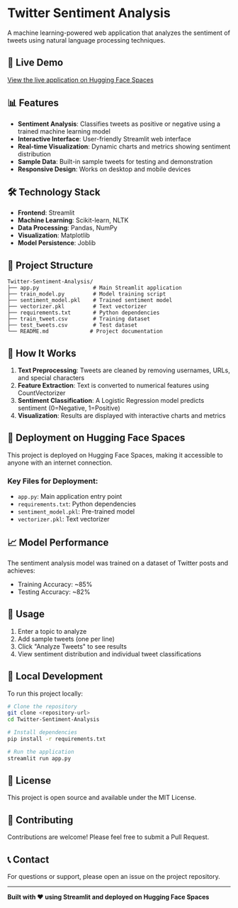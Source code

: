 # Twitter Sentiment Analysis

A machine learning-powered web application that analyzes the sentiment of tweets using natural language processing techniques.

## 🚀 Live Demo

[View the live application on Hugging Face Spaces](https://huggingface.co/spaces/YOUR_USERNAME/twitter-sentiment-analysis)

## 📊 Features

- **Sentiment Analysis**: Classifies tweets as positive or negative using a trained machine learning model
- **Interactive Interface**: User-friendly Streamlit web interface
- **Real-time Visualization**: Dynamic charts and metrics showing sentiment distribution
- **Sample Data**: Built-in sample tweets for testing and demonstration
- **Responsive Design**: Works on desktop and mobile devices

## 🛠️ Technology Stack

- **Frontend**: Streamlit
- **Machine Learning**: Scikit-learn, NLTK
- **Data Processing**: Pandas, NumPy
- **Visualization**: Matplotlib
- **Model Persistence**: Joblib

## 📁 Project Structure

```
Twitter-Sentiment-Analysis/
├── app.py                 # Main Streamlit application
├── train_model.py         # Model training script
├── sentiment_model.pkl    # Trained sentiment model
├── vectorizer.pkl         # Text vectorizer
├── requirements.txt       # Python dependencies
├── train_tweet.csv        # Training dataset
├── test_tweets.csv        # Test dataset
└── README.md             # Project documentation
```

## 🎯 How It Works

1. **Text Preprocessing**: Tweets are cleaned by removing usernames, URLs, and special characters
2. **Feature Extraction**: Text is converted to numerical features using CountVectorizer
3. **Sentiment Classification**: A Logistic Regression model predicts sentiment (0=Negative, 1=Positive)
4. **Visualization**: Results are displayed with interactive charts and metrics

## 🚀 Deployment on Hugging Face Spaces

This project is deployed on Hugging Face Spaces, making it accessible to anyone with an internet connection.

### Key Files for Deployment:
- `app.py`: Main application entry point
- `requirements.txt`: Python dependencies
- `sentiment_model.pkl`: Pre-trained model
- `vectorizer.pkl`: Text vectorizer

## 📈 Model Performance

The sentiment analysis model was trained on a dataset of Twitter posts and achieves:
- Training Accuracy: ~85%
- Testing Accuracy: ~82%

## 🎨 Usage

1. Enter a topic to analyze
2. Add sample tweets (one per line)
3. Click "Analyze Tweets" to see results
4. View sentiment distribution and individual tweet classifications

## 🔧 Local Development

To run this project locally:

```bash
# Clone the repository
git clone <repository-url>
cd Twitter-Sentiment-Analysis

# Install dependencies
pip install -r requirements.txt

# Run the application
streamlit run app.py
```

## 📝 License

This project is open source and available under the MIT License.

## 🤝 Contributing

Contributions are welcome! Please feel free to submit a Pull Request.

## 📞 Contact

For questions or support, please open an issue on the project repository.

---

**Built with ❤️ using Streamlit and deployed on Hugging Face Spaces** 